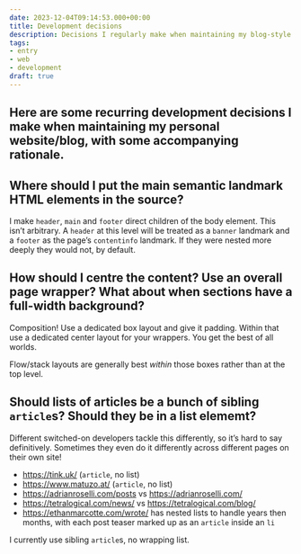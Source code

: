 ```yaml
---
date: 2023-12-04T09:14:53.000+00:00
title: Development decisions
description: Decisions I regularly make when maintaining my blog-style personal website
tags:
- entry
- web
- development
draft: true
---
```

Here are some recurring development decisions I make when maintaining my personal website/blog, with some accompanying rationale.
---

## Where should I put the main semantic landmark HTML elements in the source?

I make `header`, `main` and `footer` direct children of the body element. This isn’t arbitrary. A `header` at this level will be treated as a `banner` landmark and a `footer` as the page’s `contentinfo` landmark. If they were nested more deeply they would not, by default.  

## How should I centre the content? Use an overall page wrapper? What about when sections have a full-width background?

Composition! Use a dedicated box layout and give it padding. Within that use a dedicated center layout for your wrappers. You get the best of all worlds.

Flow/stack layouts are generally best _within_ those boxes rather than at the top level.

## Should lists of articles be a bunch of sibling `article`s? Should they be in a list elememt?

Different switched-on developers tackle this differently, so it’s hard to say definitively. Sometimes they even do it differently across different pages on their own site!

- https://tink.uk/ (`article`, no list)
- https://www.matuzo.at/ (`article`, no list)
- https://adrianroselli.com/posts vs https://adrianroselli.com/
- https://tetralogical.com/news/ vs https://tetralogical.com/blog/
- https://ethanmarcotte.com/wrote/ has nested lists to handle years then months, with each post teaser marked up as an `article` inside an `li`

I currently use sibling `article`s, no wrapping list.
